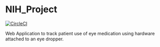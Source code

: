 # NIH_Project

[![CircleCI](https://circleci.com/gh/BenFields724/NIH_Project/tree/master.svg?style=svg)](https://circleci.com/gh/BenFields724/NIH_Project/tree/master)

Web Application to track patient use of eye medication using hardware attached to an eye dropper.
